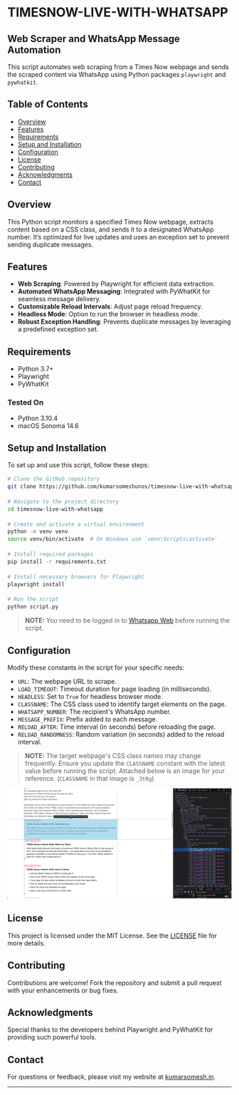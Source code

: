 # TIMESNOW-LIVE-WITH-WHATSAPP
## Web Scraper and WhatsApp Message Automation

This script automates web scraping from a Times Now webpage and sends the scraped content via WhatsApp using Python packages `playwright` and `pywhatkit`.

## Table of Contents

- [Overview](#overview)
- [Features](#features)
- [Requirements](#requirements)
- [Setup and Installation](#setup-and-installation)
- [Configuration](#configuration)
- [License](#license)
- [Contributing](#contributing)
- [Acknowledgments](#acknowledgments)
- [Contact](#contact)

## Overview

This Python script monitors a specified Times Now webpage, extracts content based on a CSS class, and sends it to a designated WhatsApp number. It’s optimized for live updates and uses an exception set to prevent sending duplicate messages.

## Features

- **Web Scraping**: Powered by Playwright for efficient data extraction.
- **Automated WhatsApp Messaging**: Integrated with PyWhatKit for seamless message delivery.
- **Customizable Reload Intervals**: Adjust page reload frequency.
- **Headless Mode**: Option to run the browser in headless mode.
- **Robust Exception Handling**: Prevents duplicate messages by leveraging a predefined exception set.

## Requirements

- Python 3.7+
- Playwright
- PyWhatKit

### Tested On

- Python 3.10.4
- macOS Sonoma 14.6

## Setup and Installation

To set up and use this script, follow these steps:

```bash
# Clone the GitHub repository
git clone https://github.com/kumarsomeshunos/timesnow-live-with-whatsapp.git

# Navigate to the project directory
cd timesnow-live-with-whatsapp

# Create and activate a virtual environment
python -m venv venv
source venv/bin/activate  # On Windows use `venv\Scripts\activate`

# Install required packages
pip install -r requirements.txt

# Install necessary browsers for Playwright
playwright install

# Run the script
python script.py
```

> **NOTE:** You need to be logged in to [Whatsapp Web](https://web.whatsapp.com) before running the script.

## Configuration

Modify these constants in the script for your specific needs:

- `URL`: The webpage URL to scrape.
- `LOAD_TIMEOUT`: Timeout duration for page loading (in milliseconds).
- `HEADLESS`: Set to `True` for headless browser mode.
- `CLASSNAME`: The CSS class used to identify target elements on the page.
- `WHATSAPP_NUMBER`: The recipient's WhatsApp number.
- `MESSAGE_PREFIX`: Prefix added to each message.
- `RELOAD_AFTER`: Time interval (in seconds) before reloading the page.
- `RELOAD_RANDOMNESS`: Random variation (in seconds) added to the reload interval.

> **NOTE:** The target webpage's CSS class names may change frequently. Ensure you update the `CLASSNAME` constant with the latest value before running the script. Attached below is an image for your reference. (`CLASSNAME` in that image is `_3tRg`)

![Reference Image](./reference_image.png)

## License

This project is licensed under the MIT License. See the [LICENSE](LICENSE) file for more details.

## Contributing

Contributions are welcome! Fork the repository and submit a pull request with your enhancements or bug fixes.

## Acknowledgments

Special thanks to the developers behind Playwright and PyWhatKit for providing such powerful tools.

## Contact

For questions or feedback, please visit my website at [kumarsomesh.in](https://kumarsomesh.in).

---

